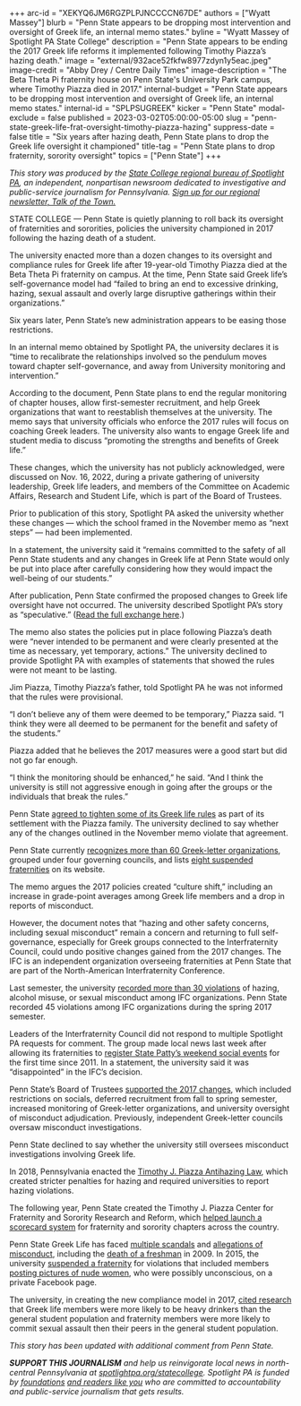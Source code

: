 +++
arc-id = "XEKYQ6JM6RGZPLPJNCCCCN67DE"
authors = ["Wyatt Massey"]
blurb = "Penn State appears to be dropping most intervention and oversight of Greek life, an internal memo states."
byline = "Wyatt Massey of Spotlight PA State College"
description = "Penn State appears to be ending the 2017 Greek life reforms it implemented following Timothy Piazza’s hazing death."
image = "external/932ace52fkfw8977zdyn1y5eac.jpeg"
image-credit = "Abby Drey / Centre Daily Times"
image-description = "The Beta Theta Pi fraternity house on Penn State's University Park campus, where Timothy Piazza died in 2017."
internal-budget = "Penn State appears to be dropping most intervention and oversight of Greek life, an internal memo states."
internal-id = "SPLPSUGREEK"
kicker = "Penn State"
modal-exclude = false
published = 2023-03-02T05:00:00-05:00
slug = "penn-state-greek-life-frat-oversight-timothy-piazza-hazing"
suppress-date = false
title = "Six years after hazing death, Penn State plans to drop the Greek life oversight it championed"
title-tag = "Penn State plans to drop fraternity, sorority oversight"
topics = ["Penn State"]
+++

<i>This story was produced by the </i><a href="https://www.spotlightpa.org/statecollege"><i>State College regional bureau of Spotlight PA</i></a><i>, an independent, nonpartisan newsroom dedicated to investigative and public-service journalism for Pennsylvania. </i><a href="https://www.spotlightpa.org/newsletters/talkofthetown"><i>Sign up for our regional newsletter, Talk of the Town.</i></a>

STATE COLLEGE — Penn State is quietly planning to roll back its oversight of fraternities and sororities, policies the university championed in 2017 following the hazing death of a student.

The university enacted more than a dozen changes to its oversight and compliance rules for Greek life after 19-year-old Timothy Piazza died at the Beta Theta Pi fraternity on campus. At the time, Penn State said Greek life’s self-governance model had “failed to bring an end to excessive drinking, hazing, sexual assault and overly large disruptive gatherings within their organizations.”

Six years later, Penn State’s new administration appears to be easing those restrictions.

In an internal memo obtained by Spotlight PA, the university declares it is “time to recalibrate the relationships involved so the pendulum moves toward chapter self-governance, and away from University monitoring and intervention.”

<script src="https://www.spotlightpa.org/embed.js" async></script><div data-spl-embed-version="1" data-spl-src="https://www.spotlightpa.org/embeds/newsletter/?cta=Sign%20up%20for%20our%20new%20regional%20newsletter%2C%20%3Cb%3ETalk%20of%20the%20Town%3C%2Fb%3E%2C%20and%20get%20all%20the%20news%20and%20notes%20from%20State%20College%20and%20north-central%20PA.&button=Sign%20Up%20Now&preselect=state_college&eyebrow=DON'T%20MISS%20A%20BEAT"></div>

According to the document, Penn State plans to end the regular monitoring of chapter houses, allow first-semester recruitment, and help Greek organizations that want to reestablish themselves at the university. The memo says that university officials who enforce the 2017 rules will focus on coaching Greek leaders. The university also wants to engage Greek life and student media to discuss “promoting the strengths and benefits of Greek life.”

These changes, which the university has not publicly acknowledged, were discussed on Nov. 16, 2022, during a private gathering of university leadership, Greek life leaders, and members of the Committee on Academic Affairs, Research and Student Life, which is part of the Board of Trustees.

Prior to publication of this story, Spotlight PA asked the university whether these changes — which the school framed in the November memo as “next steps” — had been implemented. 

In a statement, the university said it “remains committed to the safety of all Penn State students and any changes in Greek life at Penn State would only be put into place after carefully considering how they would impact the well-being of our students.”

After publication, Penn State confirmed the proposed changes to Greek life oversight have not occurred. The university described Spotlight PA’s story as “speculative.” (<a href="https://web.archive.org/20230307032425/https://www.documentcloud.org/documents/23694806-updated-strat-comm-exchange">Read the full exchange here</a>.)

The memo also states the policies put in place following Piazza’s death were “never intended to be permanent and were clearly presented at the time as necessary, yet temporary, actions.” The university declined to provide Spotlight PA with examples of statements that showed the rules were not meant to be lasting.

Jim Piazza, Timothy Piazza’s father, told Spotlight PA he was not informed that the rules were provisional.

“I don’t believe any of them were deemed to be temporary,” Piazza said. “I think they were all deemed to be permanent for the benefit and safety of the students.”

Piazza added that he believes the 2017 measures were a good start but did not go far enough.

“I think the monitoring should be enhanced,” he said. “And I think the university is still not aggressive enough in going after the groups or the individuals that break the rules.”

Penn State <a href="https://web.archive.org/20230307032426/https://www.dept.psu.edu/ur/newsdocuments/2019_Fully-executed-Reforms-Agreement.pdf">agreed to tighten some of its Greek life rules</a> as part of its settlement with the Piazza family. The university declined to say whether any of the changes outlined in the November memo violate that agreement.

Penn State currently <a href="https://web.archive.org/20221121093714/https://studentaffairs.psu.edu/department-directory/office-fraternity-sorority-life/about-community/chapters-councils">recognizes more than 60 Greek-letter organizations</a>, grouped under four governing councils, and lists <a href="https://web.archive.org/20221021161756/https://studentaffairs.psu.edu/department-directory/office-fraternity-sorority-life/about-community/suspended-chapters">eight suspended fraternities</a> on its website.

The memo argues the 2017 policies created “culture shift,” including an increase in grade-point averages among Greek life members and a drop in reports of misconduct.

However, the document notes that “hazing and other safety concerns, including sexual misconduct” remain a concern and returning to full self-governance, especially for Greek groups connected to the Interfraternity Council, could undo positive changes gained from the 2017 changes. The IFC is an independent organization overseeing fraternities at Penn State that are part of the North-American Interfraternity Conference.

<script src="https://www.spotlightpa.org/embed.js" async></script><div data-spl-embed-version="1" data-spl-src="https://www.spotlightpa.org/embeds/donate/"></div>

Last semester, the university <a href="https://web.archive.org/20230127150901/https://studentaffairs.psu.edu/department-directory/office-fraternity-sorority-life/about-community/community-scorecard">recorded more than 30 violations</a> of hazing, alcohol misuse, or sexual misconduct among IFC organizations. Penn State recorded 45 violations among IFC organizations during the spring 2017 semester.

Leaders of the Interfraternity Council did not respond to multiple Spotlight PA requests for comment. The group made local news last week after allowing its fraternities to <a href="https://web.archive.org/20230404021138/https://www.centredaily.com/news/local/community/state-college/article272564078.html">register State Patty’s weekend social events</a> for the first time since 2011. In a statement, the university said it was “disappointed” in the IFC’s decision.

Penn State’s Board of Trustees <a href="https://web.archive.org/20230305210805/https://bpb-us-e1.wpmucdn.com/sites.psu.edu/dist/7/64540/files/2020/01/june22017minutesbot.pdf">supported the 2017 changes</a>, which included restrictions on socials, deferred recruitment from fall to spring semester, increased monitoring of Greek-letter organizations, and university oversight of misconduct adjudication. Previously, independent Greek-letter councils oversaw misconduct investigations.

Penn State declined to say whether the university still oversees misconduct investigations involving Greek life.

In 2018, Pennsylvania enacted the <a href="https://web.archive.org/20200321201827/https://www.legis.state.pa.us/cfdocs/legis/LI/consCheck.cfm?txtType=HTM&ttl=18&div=0&chpt=28">Timothy J. Piazza Antihazing Law</a>, which created stricter penalties for hazing and required universities to report hazing violations.

<script src="https://www.spotlightpa.org/embed.js" async></script><div data-spl-embed-version="1" data-spl-src="https://www.spotlightpa.org/embeds/tips/?tip_text=Do%20you%20have%20a%20tip%20about%20Penn%20State%3F%20We%20want%20to%20hear%20from%20you."></div>

The following year, Penn State created the Timothy J. Piazza Center for Fraternity and Sorority Research and Reform, which <a href="https://web.archive.org/20220118184937/https://www.psu.edu/news/campus-life/story/national-fraternity-sorority-scorecard-launches-first-phase-safety-efforts/">helped launch a scorecard system</a> for fraternity and sorority chapters across the country.

Penn State Greek Life has faced <a href="https://www.collegian.psu.edu/news/crime_courts/article_f746ca20-b3fa-11e5-a328-3fff69349c8a.html">multiple scandals</a> and <a href="https://web.archive.org/20230306052358/https://www.pennlive.com/midstate/2012/05/hazing_on_campus_a_national_ep.html?_sp=ca1e5460-3931-4198-b903-a478eb380933.1677178964023">allegations of misconduct</a>, including the <a href="https://web.archive.org/20170215085917/https://www.centredaily.com/news/special-reports/article42800994.html">death of a freshman</a> in 2009. In 2015, the university <a href="https://www.washingtonpost.com/news/morning-mix/wp/2015/05/27/penn-state-suspends-kappa-delta-rho-fraternity-for-3-years-following-findings-of-hazing-and-sexual-harassment/">suspended a fraternity</a> for violations that included members <a href="https://web.archive.org/20210417072730/https://www.collegian.psu.edu/features/examining-greek-life-at-penn-state-after-the-kappa-delta-rho-case/article_44631cb2-ec10-11e5-ad6e-33594fb7bb41.html">posting pictures of nude women</a>, who were possibly unconscious, on a private Facebook page.

The university, in creating the new compliance model in 2017, <a href="https://web.archive.org/20211127171307/https://www.psu.edu/news/administration/story/beta-theta-pi-permanently-banned-new-restrictions-put-greek-letter-groups/">cited research</a> that Greek life members were more likely to be heavy drinkers than the general student population and fraternity members were more likely to commit sexual assault then their peers in the general student population.

<i>This story has been updated with additional comment from Penn State.</i>

<i><b>SUPPORT THIS JOURNALISM</b></i><i> and help us reinvigorate local news in north-central Pennsylvania at </i><a href="/donate?campaign=701Dn000000Ygq1IAC&utm_source=www.spotlightpa.org&utm_medium=statecollege:section&utm_campaign=statecollege:main"><i>spotlightpa.org/statecollege</i></a><i>. Spotlight PA is funded by </i><a href="https://www.spotlightpa.org/support"><i>foundations</i></a><i> </i><a href="https://www.spotlightpa.org/support"><i>and readers like you</i></a><i> who are committed to accountability and public-service journalism that gets results.</i>
